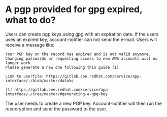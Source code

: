 # A pgp provided for gpg expired, what to do?

Users can create pgp keys using gpg with an expiration date. If the users uses an expired key, account-notifier can not send the e-mail. Users will receive a message like:

```
Your PGP key on the record has expired and is not valid anymore.
Changing passwords or requesting access to new AWS accounts will no longer work.
Please generate a new one following this guide [1]

Link to userfile: https://gitlab.cee.redhat.com/service/app-interface/-/blob/master/data%s

[1] https://gitlab.cee.redhat.com/service/app-interface/-/tree/master/#generating-a-gpg-key
```

The user needs to create a new PGP key. Account-notifier will then run the reencryption and send the password to the user.
